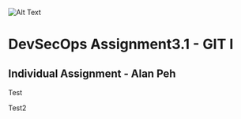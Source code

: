 ![Alt Text](https://github.com/lann87/cloud_infra_eng_ntu_coursework_alanp/blob/main/.misc/ntu_logo.png)  

# DevSecOps Assignment3.1 - GIT I

## Individual Assignment - Alan Peh


Test

Test2
